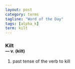 ```yaml
---
layout: post
category: terms
tagline: "Word of the Day"
tags: [alpha_k]
term: kilt
---
```


<h3>Kilt<br/> <small>&mdash; v. (kilt)</small></h3>
<p><ol>
<li>past tense of the verb to kill</li>
</ol></p>
